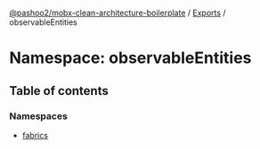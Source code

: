 [@pashoo2/mobx-clean-architecture-boilerplate](../README.md) / [Exports](../modules.md) / observableEntities

# Namespace: observableEntities

## Table of contents

### Namespaces

- [fabrics](observableentities.fabrics.md)
